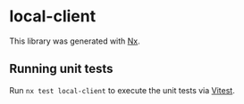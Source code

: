 # local-client

This library was generated with [Nx](https://nx.dev).

## Running unit tests

Run `nx test local-client` to execute the unit tests via [Vitest](https://vitest.dev/).
